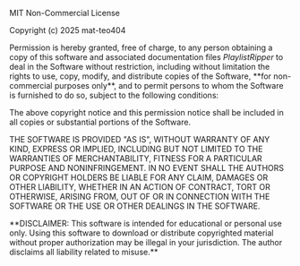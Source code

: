 MIT Non-Commercial License



Copyright (c) 2025 mat-teo404



Permission is hereby granted, free of charge, to any person obtaining a copy of this software and associated documentation files _PlaylistRipper_ to deal in the Software without restriction, including without limitation the rights to use, copy, modify, and distribute copies of the Software, \*\*for non-commercial purposes only\*\*, and to permit persons to whom the Software is furnished to do so, subject to the following conditions:



The above copyright notice and this permission notice shall be included in all copies or substantial portions of the Software.



THE SOFTWARE IS PROVIDED "AS IS", WITHOUT WARRANTY OF ANY KIND, EXPRESS OR IMPLIED, INCLUDING BUT NOT LIMITED TO THE WARRANTIES OF MERCHANTABILITY, FITNESS FOR A PARTICULAR PURPOSE AND NONINFRINGEMENT. IN NO EVENT SHALL THE AUTHORS OR COPYRIGHT HOLDERS BE LIABLE FOR ANY CLAIM, DAMAGES OR OTHER LIABILITY, WHETHER IN AN ACTION OF CONTRACT, TORT OR OTHERWISE, ARISING FROM, OUT OF OR IN CONNECTION WITH THE SOFTWARE OR THE USE OR OTHER DEALINGS IN THE SOFTWARE.



\*\*DISCLAIMER: This software is intended for educational or personal use only. Using this software to download or distribute copyrighted material without proper authorization may be illegal in your jurisdiction. The author disclaims all liability related to misuse.\*\*


